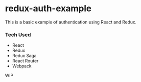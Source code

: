 # redux-auth-example

This is a basic example of authentication using React and Redux.

### Tech Used

- React
- Redux
- Redux Saga
- React Router
- Webpack

WIP